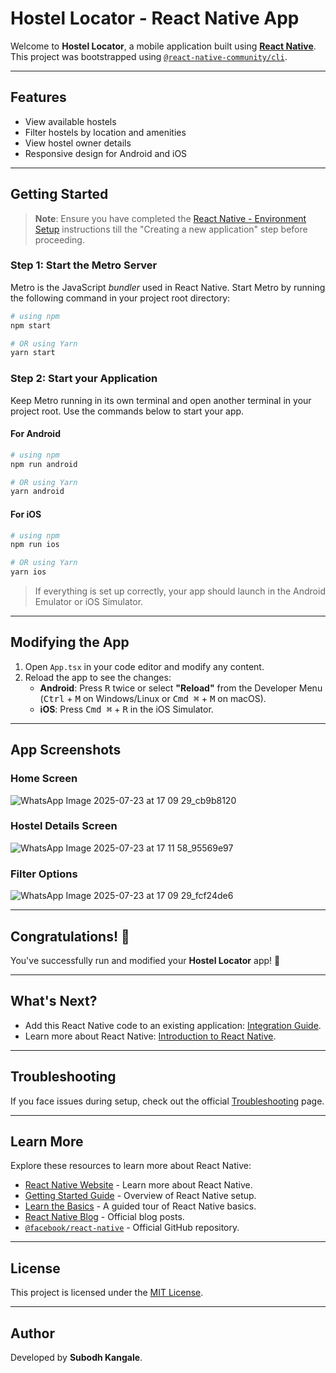 # Hostel Locator - React Native App

Welcome to **Hostel Locator**, a mobile application built using [**React Native**](https://reactnative.dev). This project was bootstrapped using [`@react-native-community/cli`](https://github.com/react-native-community/cli).

---

## Features
- View available hostels
- Filter hostels by location and amenities
- View hostel owner details
- Responsive design for Android and iOS

---

## Getting Started

>**Note**: Ensure you have completed the [React Native - Environment Setup](https://reactnative.dev/docs/environment-setup) instructions till the "Creating a new application" step before proceeding.

### Step 1: Start the Metro Server
Metro is the JavaScript _bundler_ used in React Native. Start Metro by running the following command in your project root directory:

```bash
# using npm
npm start

# OR using Yarn
yarn start
```

### Step 2: Start your Application
Keep Metro running in its own terminal and open another terminal in your project root. Use the commands below to start your app.

#### For Android
```bash
# using npm
npm run android

# OR using Yarn
yarn android
```

#### For iOS
```bash
# using npm
npm run ios

# OR using Yarn
yarn ios
```

> If everything is set up correctly, your app should launch in the Android Emulator or iOS Simulator.

---

## Modifying the App

1. Open `App.tsx` in your code editor and modify any content.
2. Reload the app to see the changes:
   - **Android**: Press <kbd>R</kbd> twice or select **"Reload"** from the Developer Menu (<kbd>Ctrl</kbd> + <kbd>M</kbd> on Windows/Linux or <kbd>Cmd ⌘</kbd> + <kbd>M</kbd> on macOS).
   - **iOS**: Press <kbd>Cmd ⌘</kbd> + <kbd>R</kbd> in the iOS Simulator.

---

## App Screenshots

### Home Screen
![WhatsApp Image 2025-07-23 at 17 09 29_cb9b8120](https://github.com/user-attachments/assets/60a0a427-5284-4422-9519-5d1ce1bc4c7b)


### Hostel Details Screen
![WhatsApp Image 2025-07-23 at 17 11 58_95569e97](https://github.com/user-attachments/assets/af9a09cd-a2b7-4bda-899d-d0bae9b7d38f)



### Filter Options
![WhatsApp Image 2025-07-23 at 17 09 29_fcf24de6](https://github.com/user-attachments/assets/5d7d6a99-f089-4098-a37c-7fc47744b2c0)


---

## Congratulations! 🎉
You've successfully run and modified your **Hostel Locator** app! 🎊

---

## What's Next?
- Add this React Native code to an existing application: [Integration Guide](https://reactnative.dev/docs/integration-with-existing-apps).
- Learn more about React Native: [Introduction to React Native](https://reactnative.dev/docs/getting-started).

---

## Troubleshooting

If you face issues during setup, check out the official [Troubleshooting](https://reactnative.dev/docs/troubleshooting) page.

---

## Learn More

Explore these resources to learn more about React Native:
- [React Native Website](https://reactnative.dev) - Learn more about React Native.
- [Getting Started Guide](https://reactnative.dev/docs/environment-setup) - Overview of React Native setup.
- [Learn the Basics](https://reactnative.dev/docs/getting-started) - A guided tour of React Native basics.
- [React Native Blog](https://reactnative.dev/blog) - Official blog posts.
- [`@facebook/react-native`](https://github.com/facebook/react-native) - Official GitHub repository.

---

## License
This project is licensed under the [MIT License](LICENSE).

---

## Author
Developed by **Subodh Kangale**.

